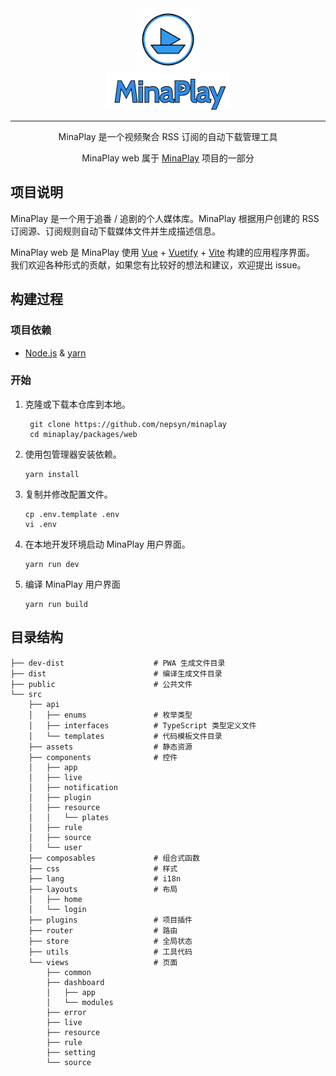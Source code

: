 <div align="center">

<img width="100" src="../../assets/minaplay.svg" alt="logo">
<br/>
<img width="200" src="../../assets/minaplay.png" alt="title">

----

MinaPlay 是一个视频聚合 RSS 订阅的自动下载管理工具

MinaPlay web 属于 [MinaPlay](../../README.md) 项目的一部分

</div>

## 项目说明

MinaPlay 是一个用于追番 / 追剧的个人媒体库。MinaPlay 根据用户创建的 RSS 订阅源、订阅规则自动下载媒体文件并生成描述信息。

MinaPlay web 是 MinaPlay
使用 [Vue](https://vuejs.org/) + [Vuetify](https://vuetifyjs.com/) + [Vite](https://vitejs.dev/) 构建的应用程序界面。
我们欢迎各种形式的贡献，如果您有比较好的想法和建议，欢迎提出 issue。

## 构建过程

### 项目依赖

- [Node.js](https://nodejs.org/en) & [yarn](https://yarnpkg.com/)

### 开始

1. 克隆或下载本仓库到本地。

   ```shell
    git clone https://github.com/nepsyn/minaplay
    cd minaplay/packages/web
    ```
2. 使用包管理器安装依赖。

    ```shell
    yarn install
    ```

3. 复制并修改配置文件。

    ```shell
    cp .env.template .env
    vi .env
    ```

4. 在本地开发环境启动 MinaPlay 用户界面。

    ```shell
    yarn run dev
    ```

5. 编译 MinaPlay 用户界面

    ```shell
    yarn run build
    ```

## 目录结构

```
├── dev-dist                    # PWA 生成文件目录
├── dist                        # 编译生成文件目录
├── public                      # 公共文件
└── src
    ├── api
    │   ├── enums               # 枚举类型
    │   ├── interfaces          # TypeScript 类型定义文件
    │   └── templates           # 代码模板文件目录
    ├── assets                  # 静态资源
    ├── components              # 控件
    │   ├── app
    │   ├── live
    │   ├── notification
    │   ├── plugin
    │   ├── resource
    │   │   └── plates
    │   ├── rule
    │   ├── source
    │   └── user
    ├── composables             # 组合式函数
    ├── css                     # 样式
    ├── lang                    # i18n
    ├── layouts                 # 布局
    │   ├── home
    │   └── login
    ├── plugins                 # 项目插件
    ├── router                  # 路由
    ├── store                   # 全局状态
    ├── utils                   # 工具代码
    └── views                   # 页面
        ├── common
        ├── dashboard
        │   ├── app
        │   └── modules
        ├── error
        ├── live
        ├── resource
        ├── rule
        ├── setting
        └── source
```
